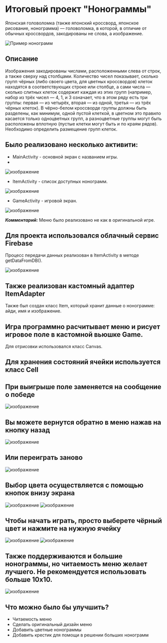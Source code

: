 # Итоговый проект "Нонограммы"
Японская головоломка (также японский кроссворд, японское рисование, нонограмма) — головоломка, в которой, в отличие от обычных кроссвордов, закодированы не слова, а изображение. 

![Пример нонограмм](https://upload.wikimedia.org/wikipedia/commons/thumb/6/64/Paint_by_numbers_Animation.gif/300px-Paint_by_numbers_Animation.gif)

## Описание
Изображения закодированы числами, расположенными слева от строк, а также сверху над столбцами. Количество чисел показывает, сколько групп чёрных (либо своего цвета, для цветных кроссвордов) клеток находятся в соответствующих строке или столбце, а сами числа — сколько слитных клеток содержит каждая из этих групп (например, набор из трёх чисел — 4, 1, и 3 означает, что в этом ряду есть три группы: первая — из четырёх, вторая — из одной, третья — из трёх чёрных клеток). В чёрно-белом кроссворде группы должны быть разделены, как минимум, одной пустой клеткой, в цветном это правило касается только одноцветных групп, а разноцветные группы могут быть расположены вплотную (пустые клетки могут быть и по краям рядов). Необходимо определить размещение групп клеток. 

## Было реализовано несколько активити:
* MainActivity - основной экран с названием игры.
* 
![изображение](https://user-images.githubusercontent.com/57696435/139533011-f375289b-63b8-428d-9b90-319b488cab01.png)

* ItemActivity - список доступных нонограмм.

![изображение](https://user-images.githubusercontent.com/57696435/139533025-8c83ae07-ef43-43dd-9a2f-7cbc8dbabe6c.png)

* GameActivity - игровой экран.

![изображение](https://user-images.githubusercontent.com/57696435/139533032-bdc9fb80-4122-41a8-addb-ba43d203fa34.png)

___Комментарий:___ Меню было реализовано не как в оригинальной игре. 

## Для проекта использовался облачный сервис Firebase
Процесс передачи данных реализован в ItemActivity в методе getDataFromDB().

![изображение](https://user-images.githubusercontent.com/57696435/139533185-16b7f767-200c-47ca-bc8e-d5aa5e4a6b72.png)

## Также реализован кастомный адаптер ItemAdapter
Также был создан класс Item, который хранит данные о нонограмме: айди, имя и изображение.

## Игра программно расчитывает меню и рисует игровое поле в кастомной вьюшке Game.
Для отрисовки использовался класс Canvas.

## Для хранения состояний ячейки используется класс Cell

## При выигрыше поле заменяется на сообщение о победе

![изображение](https://user-images.githubusercontent.com/57696435/139533274-e257c561-5fc6-4f39-9ed8-36ad4d24d655.png)

## Вы можете вернутся обратно в меню нажав на кнопку назад

![изображение](https://user-images.githubusercontent.com/57696435/139533291-dd91cc97-b586-4304-b870-b4ca4f96b6a5.png)

## Или переиграть заново
![изображение](https://user-images.githubusercontent.com/57696435/139533303-d71da5e1-24d3-469c-9a0d-1a2a96a88bf9.png)

## Выбор цвета осуществляется с помощью кнопок внизу экрана
![изображение](https://user-images.githubusercontent.com/57696435/139533317-5d334b63-b4a5-499f-8b2f-f484fd2683a7.png)
![изображение](https://user-images.githubusercontent.com/57696435/139533321-7cb779b0-474d-41bf-9d9b-b1bf6b4447a5.png)

## Чтобы начать играть, просто выберете чёрный цвет и нажмите на нужную ячейку
![изображение](https://user-images.githubusercontent.com/57696435/139533350-de1df52a-6681-488e-b70f-3b1bb7ce4c10.png)
![изображение](https://user-images.githubusercontent.com/57696435/139533358-79e90980-f5c1-4f35-b376-f061242e2dd0.png)

## Также поддерживаются и большие нонограммы, но читаемость меню желает лучшего. Не рекомендуется использовать больше 10x10.
![изображение](https://user-images.githubusercontent.com/57696435/139533390-1aadfd9c-f9b4-4461-bac3-63c75bf4cb2e.png)

## Что можно было бы улучшить?
* Читаемость меню
* Сделать оригинальный дизайн меню
* Добавить цветные нонограммы
* Добавить крестик для помощи в решении больших нонограмм




